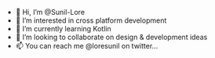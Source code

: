 - 👋 Hi, I’m @Sunil-Lore
- 👀 I’m interested in cross platform development
- 🌱 I’m currently learning Kotlin
- 💞️ I’m looking to collaborate on design & development ideas
- 📫 You can reach me @loresunil on twitter...

<!---
Sunil-Lore/Sunil-Lore is a ✨ special ✨ repository because its `README.md` (this file) appears on your GitHub profile.
You can click the Preview link to take a look at your changes.
--->
